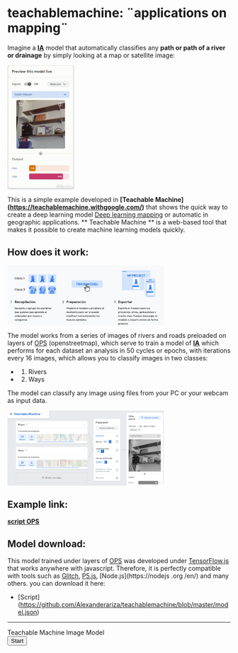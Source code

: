 # teachablemachine: ¨applications on mapping¨

Imagine a **[IA](https://towardsdatascience.com/search?q=Artificial%20inteligent)** model that automatically classifies any **path or path of a river or drainage** by simply looking at a map or satellite image:

<img src='./img/777-min.gif' alt='Logo Head' align='center' width='30%'></img>
<br>

This is a simple example developed in **[Teachable Machine] (https://teachablemachine.withgoogle.com/)** that shows the quick way to create a deep learning model [Deep learning mapping](https://towardsdatascience.com/deep-learning-for-visual-searches-and-mapping-89b85061ef9e) or automatic in geographic applications.
** Teachable Machine ** is a web-based tool that makes it possible to create machine learning models quickly.
## How does it work:

<img src='./img/Captura2.PNG' alt='how' align='center' width='70%'></img>
<br>

The model works from a series of images of rivers and roads preloaded on layers of [OPS](https://blog.openstreetmap.org/category/operations/) (openstreetmap), which serve to train a model of **[IA](https://towardsdatascience.com/search?q=Artificial%20inteligent)** which performs for each dataset an analysis in 50 cycles or epochs, with iterations every 16 images, which allows you to classify images in two classes:
* 1. Rivers
* 2. Ways

The model can classify any image using files from your PC or your webcam as input data.

<img src='./img/Captura.PNG' alt='class' align='center' width='70%'></img>
<br>

## Example link:

**[script OPS](https://teachablemachine.withgoogle.com/models/dhroGiDRg/)**
    
## Model download:
This model trained under layers of [OPS](https://blog.openstreetmap.org/category/operations/) was developed under [TensorFlow.js](https://www.tensorflow.org/js?hl=es-419) that works anywhere with javascript. Therefore, it is perfectly compatible with tools such as [Glitch](https://glitch.com/), [P5.js](https://p5js.org/), [Node.js](https://nodejs .org /en/) and many others. you can download it here:
* [Script] (https://github.com/Alexanderariza/teachablemachine/blob/master/model.json)

----------------------------------------------------
<div>Teachable Machine Image Model</div>
<button type="button" onclick="init()">Start</button>
<div id="webcam-container"></div>
<div id="label-container"></div>
<script src="https://cdn.jsdelivr.net/npm/@tensorflow/tfjs@1.3.1/dist/tf.min.js"></script>
<script src="https://cdn.jsdelivr.net/npm/@teachablemachine/image@0.8/dist/teachablemachine-image.min.js"></script>
<script type="text/javascript">
    // More API functions here:
    // https://github.com/googlecreativelab/teachablemachine-community/tree/master/libraries/image
 
--------------------------------------------------------------------------------------------------

# teachablemachine: ¨aplicaciones sobre mapas¨

Imagine un modelo de **[IA](https://towardsdatascience.com/search?q=Artificial%20inteligent)** que clasifique de manera automática cualquier **vía o camino de un rio o drenaje** al mirar simplemente un mapa o imagen de satélite: 

<img src='./img/777-min.gif' alt='Logo Head' align='center' width='30%'></img>
<br>

Este es un ejemplo sencillo desarrollado en **[Teachable Machine](https://teachablemachine.withgoogle.com/)** que muestra la forma rápida de crear un modelo de aprendizaje profundo [Deep learning mapping](https://towardsdatascience.com/deep-learning-for-visual-searches-and-mapping-89b85061ef9e) o automático en aplicaciones geográficas.
**Teachable Machine** es una herramienta basada en la Web que hace posible crear modelos de aprendizaje automático de manera rápida.
## Como funciona:

<img src='./img/Captura2.PNG' alt='how' align='center' width='70%'></img>
<br>

El modelo funciona a partir de una serie de imágenes de ríos y caminos precargados sobre capas de [OPS](https://blog.openstreetmap.org/category/operations/) (openstreetmap), que sirven para entrenar a un modelo de **[IA](https://towardsdatascience.com/search?q=Artificial%20inteligent)** el cual realiza para cada conjunto de datos un análisis en 50 ciclos o épocas, con iteraciones cada 16 imágenes, lo que le permite clasificar imágenes en dos clases:
* 1. Rios
* 2. Vias

El modelo puede clasificar cualquier imagen utilizando para ello archivos de tu PC o tu webcam como datos de entrada.

<img src='./img/Captura.PNG' alt='class' align='center' width='70%'></img>
<br>

## Enlace de ejemplo:

**[script OPS](https://teachablemachine.withgoogle.com/models/dhroGiDRg/)**
    
## Descarga del modelo:
Este modelo entrenado bajo capas de [OPS](https://blog.openstreetmap.org/category/operations/) fue desarrolado bajo [TensorFlow.js](https://www.tensorflow.org/js?hl=es-419) que funciona en cualquier sitio con javascript. Por tanto, es perfectamente compatible con herramientas como [Glitch](https://glitch.com/), [P5.js](https://p5js.org/), [Node.js](https://nodejs.org/es/) y muchas otras. puedes descargarlo aqui:
* [Script](https://github.com/Alexanderariza/teachablemachine/blob/master/model.json)

----------------------------------------------------
<div>Teachable Machine Image Model</div>
<button type="button" onclick="init()">Start</button>
<div id="webcam-container"></div>
<div id="label-container"></div>
<script src="https://cdn.jsdelivr.net/npm/@tensorflow/tfjs@1.3.1/dist/tf.min.js"></script>
<script src="https://cdn.jsdelivr.net/npm/@teachablemachine/image@0.8/dist/teachablemachine-image.min.js"></script>
<script type="text/javascript">
    // More API functions here:
    // https://github.com/googlecreativelab/teachablemachine-community/tree/master/libraries/image
 
--------------------------------------------------------------------------------------------------
